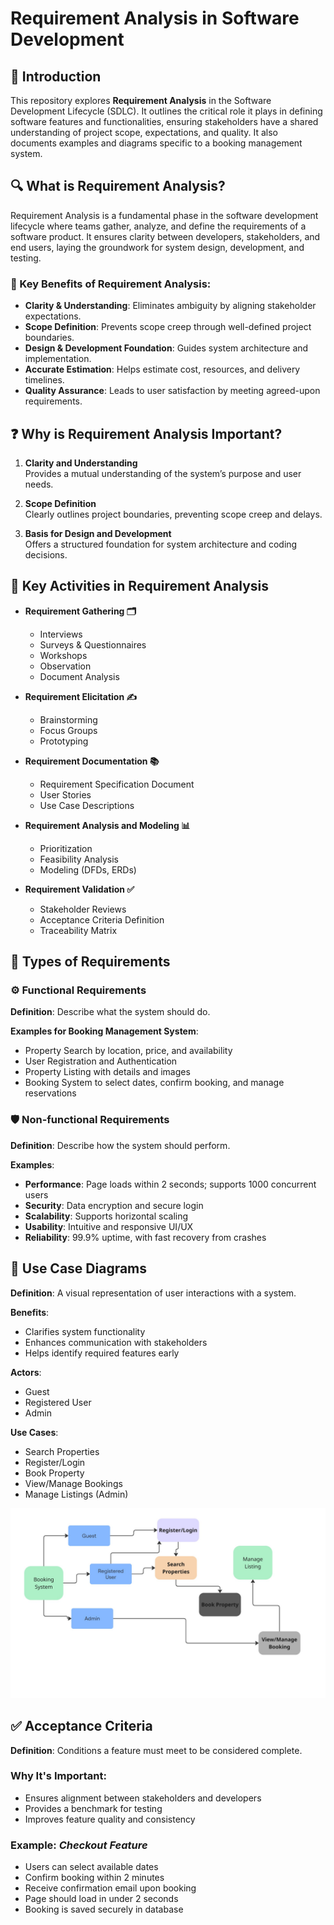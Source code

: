# Requirement Analysis in Software Development

## 📘 Introduction

This repository explores **Requirement Analysis** in the Software Development Lifecycle (SDLC). It outlines the critical role it plays in defining software features and functionalities, ensuring stakeholders have a shared understanding of project scope, expectations, and quality. It also documents examples and diagrams specific to a booking management system.

## 🔍 What is Requirement Analysis?

Requirement Analysis is a fundamental phase in the software development lifecycle where teams gather, analyze, and define the requirements of a software product. It ensures clarity between developers, stakeholders, and end users, laying the groundwork for system design, development, and testing.

### 🔑 Key Benefits of Requirement Analysis:
- **Clarity & Understanding**: Eliminates ambiguity by aligning stakeholder expectations.
- **Scope Definition**: Prevents scope creep through well-defined project boundaries.
- **Design & Development Foundation**: Guides system architecture and implementation.
- **Accurate Estimation**: Helps estimate cost, resources, and delivery timelines.
- **Quality Assurance**: Leads to user satisfaction by meeting agreed-upon requirements.

## ❓ Why is Requirement Analysis Important?

1. **Clarity and Understanding**  
   Provides a mutual understanding of the system’s purpose and user needs.

2. **Scope Definition**  
   Clearly outlines project boundaries, preventing scope creep and delays.

3. **Basis for Design and Development**  
   Offers a structured foundation for system architecture and coding decisions.

## 🔧 Key Activities in Requirement Analysis

- **Requirement Gathering 🗂️**  
  - Interviews  
  - Surveys & Questionnaires  
  - Workshops  
  - Observation  
  - Document Analysis

- **Requirement Elicitation ✍️**  
  - Brainstorming  
  - Focus Groups  
  - Prototyping

- **Requirement Documentation 📚**  
  - Requirement Specification Document  
  - User Stories  
  - Use Case Descriptions

- **Requirement Analysis and Modeling 📊**  
  - Prioritization  
  - Feasibility Analysis  
  - Modeling (DFDs, ERDs)

- **Requirement Validation ✅**  
  - Stakeholder Reviews  
  - Acceptance Criteria Definition  
  - Traceability Matrix

## 📑 Types of Requirements

### ⚙️ Functional Requirements

**Definition**: Describe what the system should do.

**Examples for Booking Management System**:
- Property Search by location, price, and availability
- User Registration and Authentication
- Property Listing with details and images
- Booking System to select dates, confirm booking, and manage reservations

### 🛡️ Non-functional Requirements

**Definition**: Describe how the system should perform.

**Examples**:
- **Performance**: Page loads within 2 seconds; supports 1000 concurrent users
- **Security**: Data encryption and secure login
- **Scalability**: Supports horizontal scaling
- **Usability**: Intuitive and responsive UI/UX
- **Reliability**: 99.9% uptime, with fast recovery from crashes

## 🧭 Use Case Diagrams

**Definition**: A visual representation of user interactions with a system.

**Benefits**:
- Clarifies system functionality
- Enhances communication with stakeholders
- Helps identify required features early

**Actors**:
- Guest  
- Registered User  
- Admin

**Use Cases**:
- Search Properties  
- Register/Login  
- Book Property  
- View/Manage Bookings  
- Manage Listings (Admin)

![Use Case Diagram](alx-booking-uc.png)

## ✅ Acceptance Criteria

**Definition**: Conditions a feature must meet to be considered complete.

### Why It's Important:
- Ensures alignment between stakeholders and developers
- Provides a benchmark for testing
- Improves feature quality and consistency

### Example: *Checkout Feature*
- Users can select available dates
- Confirm booking within 2 minutes
- Receive confirmation email upon booking
- Page should load in under 2 seconds
- Booking is saved securely in database
